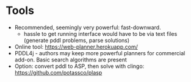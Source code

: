 # Tools
- Recommended, seemingly very powerful: fast-downward. 
    * hassle to get running interface would have to be via text files 
        (generate pddl problems, parse solutions)
- Online tool: https://web-planner.herokuapp.com/
- PDDL4j - authors may keep more powerful planners for commercial add-on. Basic search algorithms are present
- Option: convert pddl to ASP, then solve with clingo: https://github.com/potassco/plasp


